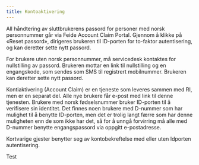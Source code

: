 ```yaml
---
title: Kontoaktivering
---
```



All håndtering av sluttbrukerens passord for personer med norsk personnummer går via Feide Account Claim Portal. Gjennom å klikke på «Reset passord», dirigeres brukeren til ID-porten for to-faktor autentisering, og kan deretter sette nytt passord.

For brukere uten norsk personnummer, må servicedesk kontaktes for nullstilling av passord. Brukeren mottar en link til nullstilling og en engangskode, som sendes som SMS til registrert mobilnummer. Brukeren kan deretter sette nytt passord.

Kontiaktivering (Account Claim) er en tjeneste som leveres sammen med RI, men er en separat del. Alle nye brukere får e-post med link til denne tjenesten. Brukere med norsk fødselsnummer bruker ID-porten til å verifisere sin identitet. Det finnes noen brukere med D-nummer som har mulighet til å benytte ID-porten, men det er trolig langt færre som har denne muligheten enn de som ikke har det, så for å unngå forvirring må alle med D-nummer benytte engangspassord via oppgitt e-postadresse.

Kortvarige gjester benytter seg av kontobekreftelse med eller uten Idporten autentisering.

Test
